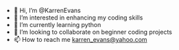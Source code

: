 - 👋 Hi, I’m @KarrenEvans
- 👀 I’m interested in enhancing my coding skills
- 🌱 I’m currently learning python
- 💞️ I’m looking to collaborate on beginner coding projects
- 📫 How to reach me karren_evans@yahoo.com

<!---
KarrenEvans/KarrenEvans is a ✨ special ✨ repository because its `README.md` (this file) appears on your GitHub profile.
You can click the Preview link to take a look at your changes.
--->
